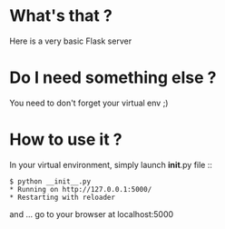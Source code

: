 What's that ?
=============

Here is a very basic Flask server

Do I need something else ?
==========================
You need to don't forget your virtual env ;)


How to use it ?
===============
In your virtual environment, simply launch __init__.py file ::

    $ python __init__.py
    * Running on http://127.0.0.1:5000/
    * Restarting with reloader

and ... go to your browser at localhost:5000
